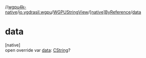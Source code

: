 //[wgpu4k-native](../../../../index.md)/[io.ygdrasil.wgpu](../../index.md)/[WGPUStringView](../index.md)/[[native]ByReference](index.md)/[data](data.md)

# data

[native]\
open override var [data](data.md): [CString](../../../ffi/-c-string/index.md)?